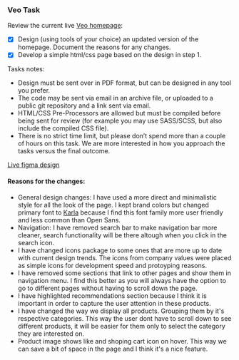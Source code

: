 ### Veo Task

Review the current live [Veo homepage](https://veo.world):

- [x] Design (using tools of your choice) an updated version of the homepage. Document the reasons for any changes.
- [x] Develop a simple html/css page based on the design in step 1.

Tasks notes:

- Design must be sent over in PDF format, but can be designed in any tool you prefer.
- The code may be sent via email in an archive file, or uploaded to a public git repository and a link sent via email.
- HTML/CSS Pre-Processors are allowed but must be compiled before being sent for review (for example you may use SASS/SCSS, but also include the compiled CSS file).
- There is no strict time limit, but please don’t spend more than a couple of hours on this task. We are more interested in how you approach the tasks versus the final outcome.

[Live figma design](https://www.figma.com/file/wqLFkUao5TxJx6sEl2HufI/Veo?node-id=0%3A1)

#### Reasons for the changes:

- General design changes: I have used a more direct and minimalistic style for all the look of the page. I kept brand colors but changed primary font to [Karla](https://fonts.google.com/specimen/Karla) because I find this font family more user friendly and less common than Open Sans.
- Navigation: I have removed search bar to make navigation bar more cleaner, search functionality will be there altough when you click in the search icon.
- I have changed icons package to some ones that are more up to date with current design trends. The icons from company values were placed as simple icons for development speed and protoyping reasons.
- I have removed some sections that link to other pages and show them in navigation menu. I find this better as you will always have the option to go to different pages without having to scroll down the page.
- I have highlighted recommendations section because I think it is important in order to capture the user attention in these products.
- I have changed the way we display all products. Grouping them by it's respective categories. This way the user dont have to scroll down to see different products, it will be easier for them only to select the category they are interested on.
- Product image shows like and shoping cart icon on hover. This way we can save a bit of space in the page and I think it's a nice feature.
